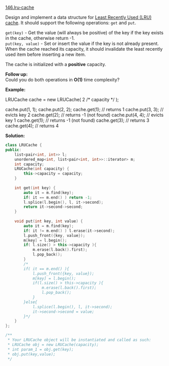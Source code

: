 [146.lru-cache](https://leetcode.com/problems/lru-cache/)  

Design and implement a data structure for [Least Recently Used (LRU) cache](https://en.wikipedia.org/wiki/Cache_replacement_policies#LRU). It should support the following operations: `get` and `put`.

`get(key)` - Get the value (will always be positive) of the key if the key exists in the cache, otherwise return -1.  
`put(key, value)` - Set or insert the value if the key is not already present. When the cache reached its capacity, it should invalidate the least recently used item before inserting a new item.

The cache is initialized with a **positive** capacity.

**Follow up:**  
Could you do both operations in **O(1)** time complexity?

**Example:**

LRUCache cache = new LRUCache( 2 /\* capacity \*/ );

cache.put(1, 1);
cache.put(2, 2);
cache.get(1);       // returns 1
cache.put(3, 3);    // evicts key 2
cache.get(2);       // returns -1 (not found)
cache.put(4, 4);    // evicts key 1
cache.get(1);       // returns -1 (not found)
cache.get(3);       // returns 3
cache.get(4);       // returns 4  



**Solution:**  

```cpp
class LRUCache {
public:
    list<pair<int, int>> l;
    unordered_map<int, list<pair<int, int>>::iterator> m;
    int capacity;
    LRUCache(int capacity) {
        this->capacity = capacity;
    }
    
    int get(int key) {
        auto it = m.find(key);
        if( it == m.end() ) return -1;
        l.splice(l.begin(), l, it->second);
        return it->second->second;
    }
    
    void put(int key, int value) {
        auto it = m.find(key);
        if( it != m.end() ) l.erase(it->second);
        l.push_front({key, value});
        m[key] = l.begin();
        if( l.size() > this->capacity ){
            m.erase(l.back().first);
            l.pop_back();
        }
        /*
        if( it == m.end() ){
            l.push_front({key, value});
            m[key] = l.begin();
            if(l.size() > this->capacity ){
                m.erase(l.back().first);
                l.pop_back();
            }
        }else{
            l.splice(l.begin(), l, it->second);
            it->second->second = value;
        }*/
    }
};

/**
 * Your LRUCache object will be instantiated and called as such:
 * LRUCache obj = new LRUCache(capacity);
 * int param_1 = obj.get(key);
 * obj.put(key,value);
 */
```
      